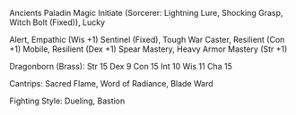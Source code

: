 
Ancients Paladin
Magic Initiate (Sorcerer: Lightning Lure, Shocking Grasp, Witch Bolt (Fixed)), Lucky

Alert, Empathic (Wis +1)
Sentinel (Fixed), Tough 
War Caster, Resilient (Con +1)
Mobile, Resilient (Dex +1)
Spear Mastery, Heavy Armor Mastery (Str +1)

Dragonborn (Brass):
  Str 15
  Dex 9
  Con 15
  Int 10
  Wis 11
  Cha 15

Cantrips: Sacred Flame, Word of Radiance, Blade Ward

Fighting Style: Dueling, Bastion

